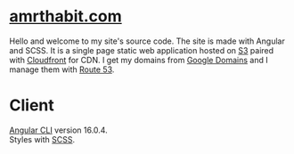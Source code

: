 # [amrthabit.com](https://amrthabit.com)

Hello and welcome to my site's source code. The site is made with Angular and SCSS. It is a single page static web application hosted on [S3](https://aws.amazon.com/s3/) paired with [Cloudfront](https://aws.amazon.com/cloudfront/) for CDN. I get my domains from [Google Domains](https://domains.google.com) and I manage them with [Route 53](https://aws.amazon.com/route53/).

# Client

[Angular CLI](https://github.com/angular/angular-cli) version 16.0.4.  
Styles with [SCSS](https://github.com/sass/sass).
